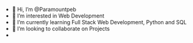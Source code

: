 - 👋 Hi, I’m @Paramountpeb
- 👀 I’m interested in Web Development
- 🌱 I’m currently learning Full Stack Web Development, Python and SQL
- 💞️ I’m looking to collaborate on Projects
- 

<!---
Paramountpeb/Paramountpeb is a ✨ special ✨ repository because its `README.md` (this file) appears on your GitHub profile.
You can click the Preview link to take a look at your changes.
--->
